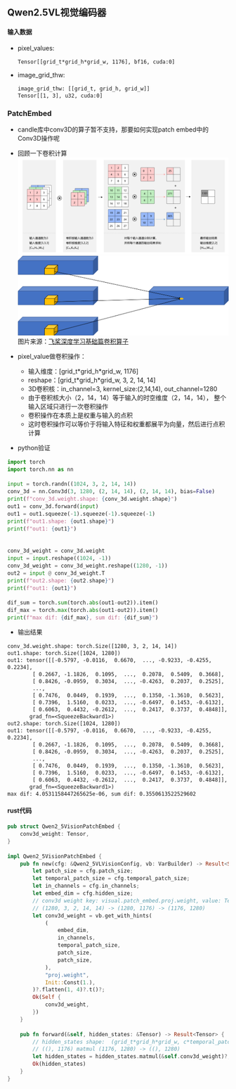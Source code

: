 ## Qwen2.5VL视觉编码器

#### 输入数据
* pixel_values: 
    ```text
    Tensor[[grid_t*grid_h*grid_w, 1176], bf16, cuda:0]
    ```
* image_grid_thw: 
    ```text
    image_grid_thw: [[grid_t, grid_h, grid_w]]
    Tensor[[1, 3], u32, cuda:0]
    ```

### PatchEmbed
* candle库中conv3D的算子暂不支持，那要如何实现patch embed中的Conv3D操作呢
* 回顾一下卷积计算
    ![conv2d](../images/conv2d.png)
    ![conv3d](../images/conv3d.png)
    图片来源：[飞桨深度学习基础篇卷积算子](https://paddlepedia.readthedocs.io/en/latest/tutorials/CNN/convolution_operator/index.html)

* pixel_value做卷积操作：
    * 输入维度：[grid_t\*grid_h\*grid_w, 1176]
    * reshape：[grid_t\*grid_h\*grid_w, 3, 2, 14, 14]
    * 3D卷积核：in_channel=3, kernel_size:(2,14,14), out_channel=1280
    * 由于卷积核大小（2，14，14）等于输入的时空维度（2，14，14）， 整个输入区域只进行一次卷积操作
    * 卷积操作在本质上是权重与输入的点积
    * 这时卷积操作可以等价于将输入特征和权重都展平为向量，然后进行点积计算

* python验证

```python
import torch
import torch.nn as nn

input = torch.randn((1024, 3, 2, 14, 14))
conv_3d = nn.Conv3d(3, 1280, (2, 14, 14), (2, 14, 14), bias=False)
print(f"conv_3d.weight.shape: {conv_3d.weight.shape}")
out1 = conv_3d.forward(input)
out1 = out1.squeeze(-1).squeeze(-1).squeeze(-1)
print(f"out1.shape: {out1.shape}")
print(f"out1: {out1}")


conv_3d_weight = conv_3d.weight
input = input.reshape((1024, -1))
conv_3d_weight = conv_3d_weight.reshape((1280, -1))
out2 = input @ conv_3d_weight.T
print(f"out2.shape: {out2.shape}")
print(f"out1: {out1}")

dif_sum = torch.sum(torch.abs(out1-out2)).item()
dif_max = torch.max(torch.abs(out1-out2)).item()
print(f"max dif: {dif_max}, sum dif: {dif_sum}")
```

* 输出结果

```
conv_3d.weight.shape: torch.Size([1280, 3, 2, 14, 14])
out1.shape: torch.Size([1024, 1280])
out1: tensor([[-0.5797, -0.0116,  0.6670,  ..., -0.9233, -0.4255,  0.2234],
        [ 0.2667, -1.1826,  0.1095,  ...,  0.2078,  0.5409,  0.3668],
        [ 0.8426, -0.0959,  0.3034,  ..., -0.4263,  0.2037,  0.2525],
        ...,
        [ 0.7476,  0.0449,  0.1939,  ...,  0.1350, -1.3610,  0.5623],
        [ 0.7396,  1.5160,  0.0233,  ..., -0.6497,  0.1453, -0.6132],
        [ 0.6063,  0.4432, -0.2612,  ...,  0.2417,  0.3737,  0.4848]],
       grad_fn=<SqueezeBackward1>)
out2.shape: torch.Size([1024, 1280])
out1: tensor([[-0.5797, -0.0116,  0.6670,  ..., -0.9233, -0.4255,  0.2234],
        [ 0.2667, -1.1826,  0.1095,  ...,  0.2078,  0.5409,  0.3668],
        [ 0.8426, -0.0959,  0.3034,  ..., -0.4263,  0.2037,  0.2525],
        ...,
        [ 0.7476,  0.0449,  0.1939,  ...,  0.1350, -1.3610,  0.5623],
        [ 0.7396,  1.5160,  0.0233,  ..., -0.6497,  0.1453, -0.6132],
        [ 0.6063,  0.4432, -0.2612,  ...,  0.2417,  0.3737,  0.4848]],
       grad_fn=<SqueezeBackward1>)
max dif: 4.0531158447265625e-06, sum dif: 0.3550613522529602
```

#### rust代码

```rust
pub struct Qwen2_5VisionPatchEmbed {
    conv3d_weight: Tensor,
}

impl Qwen2_5VisionPatchEmbed {
    pub fn new(cfg: &Qwen2_5VLVisionConfig, vb: VarBuilder) -> Result<Self> {
        let patch_size = cfg.patch_size;
        let temporal_patch_size = cfg.temporal_patch_size;
        let in_channels = cfg.in_channels;
        let embed_dim = cfg.hidden_size;
        // conv3d weight key: visual.patch_embed.proj.weight, value: Tensor[dims 1280, 3, 2, 14, 14; bf16, cuda:0]
        // (1280, 3, 2, 14, 14) -> (1280, 1176) -> (1176, 1280)
        let conv3d_weight = vb.get_with_hints(
            (
                embed_dim,
                in_channels,
                temporal_patch_size,
                patch_size,
                patch_size,
            ),
            "proj.weight",
            Init::Const(1.),
        )?.flatten(1, 4)?.t()?;
        Ok(Self {
            conv3d_weight,
        })
    }

    pub fn forward(&self, hidden_states: &Tensor) -> Result<Tensor> {
        // hidden_states shape:  (grid_t*grid_h*grid_w, c*temporal_patch_size*patch_size*patch_size)
        // ((), 1176) matmul (1176, 1280) -> ((), 1280)
        let hidden_states = hidden_states.matmul(&self.conv3d_weight)?;
        Ok(hidden_states)
    }
}
```